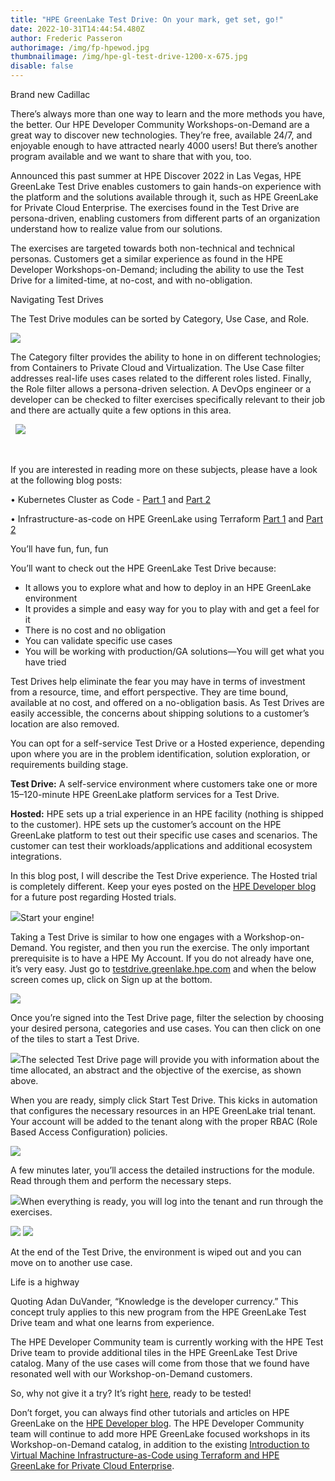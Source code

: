 ```yaml
---
title: "HPE GreenLake Test Drive: On your mark, get set, go!"
date: 2022-10-31T14:44:54.480Z
author: Frederic Passeron
authorimage: /img/fp-hpewod.jpg
thumbnailimage: /img/hpe-gl-test-drive-1200-x-675.jpg
disable: false
---
```

Brand new Cadillac

There’s always more than one way to learn and the more methods you have, the better. Our HPE Developer Community Workshops-on-Demand are a great way to discover new technologies. They’re free, available 24/7, and enjoyable enough to have attracted nearly 4000 users! But there’s another program available and we want to share that with you, too.

Announced this past summer at HPE Discover 2022 in Las Vegas, HPE GreenLake Test Drive enables customers to gain hands-on experience with the platform and the solutions available through it, such as HPE GreenLake for Private Cloud Enterprise. The exercises found in the Test Drive are persona-driven, enabling customers from different parts of an organization understand how to realize value from our solutions. 

The exercises are targeted towards both non-technical and technical personas. Customers get a similar experience as found in the HPE Developer Workshops-on-Demand; including the ability to use the Test Drive for a limited-time, at no-cost, and with no-obligation.

Navigating Test Drives

The Test Drive modules can be sorted by Category, Use Case, and Role.

![](https://lh6.googleusercontent.com/KnXxNZLrQSpkwpwVTcxfFswNMQmOpzk-eC47v8RbJg3nkmEs5RE9RyGmMHtNsmNJ-UauiLVNGENsmTPHAaTFI6iQlw3fHmMiVgoXoGf2op5JylCCNpMjyLyT15Eu-XwqvoLgqt6UnoqF2x1V312RAga2b60rjPnI9iEfzrm3VysZVWnd6nOC6FJQjg)

The Category filter provides the ability to hone in on different technologies; from Containers to Private Cloud and Virtualization. The Use Case filter addresses real-life uses cases related to the different roles listed. Finally, the Role filter allows a persona-driven selection. A DevOps engineer or a developer can be checked to filter exercises specifically relevant to their job and there are actually quite a few options in this area.

  ![](https://lh6.googleusercontent.com/rQge-Cp5qraR7J0YaZJrEzxSfVheVjDbpyFAGbzBzqQ-3xYWJEBzt0Al8vB8UFPcn_4DqLpKY0qvt8hIux3XzXf3biudOa2KD7YzW66RSr5XsmDbQlGIq0bQR7CnUtjnG0xX0EIPM3OJWGBw_rhIYxLhp2yvRrq2vEiPjrGDcGG0c21pwvs2qlB8OQ)

 

If you are interested in reading more on these subjects, please have a look at the following blog posts:

• Kubernetes Cluster as Code - [Part 1](https://developer.hpe.com/blog/kubernetes-clusters-as-code-part1/) and [Part 2](https://developer.hpe.com/blog/kubernetes-clusters-as-code-part2/)

• Infrastructure-as-code on HPE GreenLake using Terraform [Part 1](https://developer.hpe.com/blog/infrastructure-as-code-on-hpe-greenlake-using-terraform/) and [Part 2](https://developer.hpe.com/blog/infrastructure-as-code-on-hpe-greenlake-using-terraform-%E2%80%93-part-2/)

You’ll have fun, fun, fun 

You’ll want to check out the HPE GreenLake Test Drive because:

* It allows you to explore what and how to deploy in an HPE GreenLake environment
* It provides a simple and easy way for you to play with and get a feel for it
* There is no cost and no obligation
* You can validate specific use cases
* You will be working with production/GA solutions—You will get what you have tried

Test Drives help eliminate the fear you may have in terms of investment from a resource, time, and effort perspective. They are time bound, available at no cost, and offered on a no-obligation basis. As Test Drives are easily accessible, the concerns about shipping solutions to a customer’s location are also removed.

You can opt for a self-service Test Drive or a Hosted experience, depending upon where you are in the problem identification, solution exploration, or requirements building stage.

**Test Drive:** A self-service environment where customers take one or more 15–120-minute HPE GreenLake platform services for a Test Drive.

**Hosted:** HPE sets up a trial experience in an HPE facility (nothing is shipped to the customer). HPE sets up the customer’s account on the HPE GreenLake platform to test out their specific use cases and scenarios. The customer can test their workloads/applications and additional ecosystem integrations. 

In this blog post, I will describe the Test Drive experience. The Hosted trial is completely different. Keep your eyes posted on the [HPE Developer blog](https://developer.hpe.com/blog) for a future post regarding Hosted trials.

![](https://lh5.googleusercontent.com/CQKLTokn8etl6CjcShPDoTXIUjnWoCmC5ovgSxkh8pbfZjd1rednGVr3FB06yheObm4lHTXYwEFdZXgePKBdhL1X6nA_ZUEePR8qO8IbEOQugTUwAsAg2VsGxus_eqPcWNZ0AUyJ_sm5yzKPKfWlZRW3eZOGdYTdW316l6SPQNfFq3wVxY7e6BYjuA)Start your engine!

Taking a Test Drive is similar to how one engages with a Workshop-on-Demand. You register, and then you run the exercise. The only important prerequisite is to have a HPE My Account. If you do not already have one, it’s very easy. Just go to [testdrive.greenlake.hpe.com](https://testdrive.greenlake.hpe.com/) and when the below screen comes up, click on Sign up at the bottom. 

![](https://lh6.googleusercontent.com/ZDo9f5MAd-ItdE3ffVIVbgraV_WTeKowYrPLCrFZ4mXRlSsUX_sV4vn7BGHtYWvEhyviziYfj7ZoAD58JBo01cowDl2JLpAP5zsg6xMfF3XorW6rEEeqeePILwpKHd98jvwJo3d4eZkXaLWKE0vnWCZF4LAx-xCrZBgSvXAw9W2522gypzfKw4Fbsw)

Once you’re signed into the Test Drive page, filter the selection by choosing your desired persona, categories and use cases. You can then click on one of the tiles to start a Test Drive.

![](https://lh4.googleusercontent.com/wkKT6hPOPVXMhi12nntmqpN6psjVfwSCEJrAZiokypSJFWOxBLs-N2wHBg_q3x5cgRISl9n4UxH3eFeEd26ceil0Kuwjek5fWBTsAzBMzbzsyhfmdKRJmLLD3NIggDeRntlSt-gm3COvsy7-6ZUO0lxRMiw_R4VALtsEgibbpjU5YMNttb2KFKJUpg)The selected Test Drive page will provide you with information about the time allocated, an abstract and the objective of the exercise, as shown above.

When you are ready, simply click Start Test Drive. This kicks in automation that configures the necessary resources in an HPE GreenLake trial tenant. Your account will be added to the tenant along with the proper RBAC (Role Based Access Configuration) policies.

![](https://lh6.googleusercontent.com/ma02vmLYe5HmOhseaB8PbZVsJJElwWT7lsHYjLeo6B0HD35ileQowAqjfvoslGGIkM7cu66Yss7Fk-6-OhNpg_3hS4lP3e-94KwczZCbPzsJv_YjhYhGNlm218xDtQwr4T1w7WBE3G3b5NWriPkRiD4aro9rX1KFt9RrK9hLigFJDulcLlfOTVJOaw)

A few minutes later, you’ll access the detailed instructions for the module. Read through them and perform the necessary steps.

![](https://lh4.googleusercontent.com/ZBs9wvU8qYPMNwll9Ofwopb1fcl_FbRFifYPBGLDJgRBL-IpwcSPw0vJVL1BK-TLsgJ3lGZgCbGNdTRiJYqYbLzWSvHy_JHLVbJv-ZS5NYdfAyjkvIBxMgBXSQDSBETE1Uw8GC4P2RXEQhNxXGL-xVSDBL2mhI1LbZsEBjVbJ78wNBLjw76m3t8FiQ)When everything is ready, you will log into the tenant and run through the exercises.

![](https://lh6.googleusercontent.com/QB1__-a__DNcziWiLBD974B-COIEXWnpPG6mAS5TUTWYPkzP1sL3wI8Ea-mSx3uPxGMZlbk1zeCK3DfcfzlyTDdldzTQTJZ2xGTZa-a8tVju5yngUEOmn8YBc7Vn-Cb3gC9n-1h2hudjkdTwoSlUmgvlugCBhkMQPDAH17TW_LvGMmDzTCTMbVpPLA) ![](https://lh5.googleusercontent.com/tPrn2s25ZZ_8ltjqU27xaGbpAm-ubL4MmpO5tgPBNXh881X7-5Si7D2mOlhyvXMOOKqF0jacwztIijykJDi4V40oBMkNw-NvNn5I9XkE41vLJmHXwpAYiljF9BZAvJzeFZW01E1cdnv9hQ5mZFJH5iWV0ovLeYWqxIHAS0d0h1X0XU9BTfbfSlXZYg)

At the end of the Test Drive, the environment is wiped out and you can move on to another use case.

Life is a highway

Quoting Adan DuVander, “Knowledge is the developer currency.” This concept truly applies to this new program from the HPE GreenLake Test Drive team and what one learns from experience.

The HPE Developer Community team is currently working with the HPE Test Drive team to provide additional tiles in the HPE GreenLake Test Drive catalog. Many of the use cases will come from those that we found have resonated well with our Workshop-on-Demand customers.

So, why not give it a try? It’s right [here](https://testdrive.greenlake.hpe.com/), ready to be tested!

Don’t forget, you can always find other tutorials and articles on HPE GreenLake on the [HPE Developer blog](https://developer.hpe.com/blog). The HPE Developer Community team will continue to add more HPE GreenLake focused workshops in its Workshop-on-Demand catalog, in addition to the existing [Introduction to Virtual Machine Infrastructure-as-Code using Terraform and HPE GreenLake for Private Cloud Enterprise](https://developer.hpe.com/hackshack/replays/36).